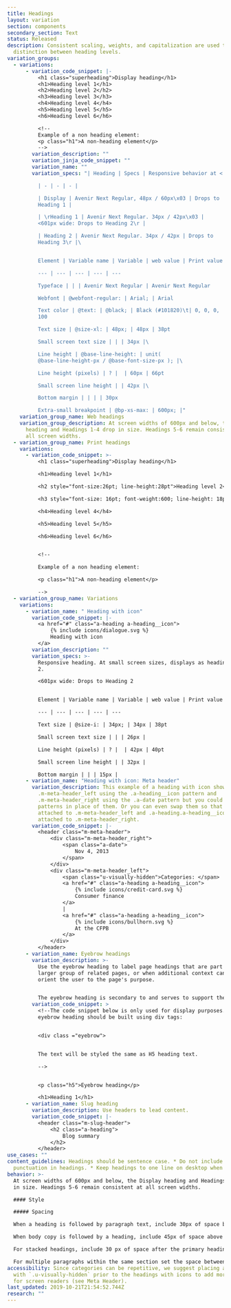 ```yaml
---
title: Headings
layout: variation
section: components
secondary_section: Text
status: Released
description: Consistent scaling, weights, and capitalization are used to create
  distinction between heading levels.
variation_groups:
  - variations:
      - variation_code_snippet: |-
          <h1 class="superheading">Display heading</h1>
          <h1>Heading level 1</h1>
          <h2>Heading level 2</h2>
          <h3>Heading level 3</h3>
          <h4>Heading level 4</h4>
          <h5>Heading level 5</h5>
          <h6>Heading level 6</h6>

          <!--
          Example of a non heading element:
          <p class="h1">A non-heading element</p>
          -->
        variation_description: ""
        variation_jinja_code_snippet: ""
        variation_name: ""
        variation_specs: "| Heading | Specs | Responsive behavior at < 601px |\ 

          | - | - | - |

          | Display | Avenir Next Regular, 48px / 60px\x03 | Drops to
          Heading 1 |

          | \rHeading 1 | Avenir Next Regular. 34px / 42px\x03 |
          <601px wide: Drops to Heading 2\r |

          | Heading 2 | Avenir Next Regular. 34px / 42px | Drops to
          Heading 3\r |\ 


          Element | Variable name | Variable | web value | Print value

          --- | --- | --- | --- | ---

          Typeface | | | Avenir Next Regular | Avenir Next Regular

          Webfont | @webfont-regular: | Arial; | Arial

          Text color | @text: | @black; | Black (#101820)\t| 0, 0, 0,
          100

          Text size | @size-xl: | 48px; | 48px | 38pt

          Small screen text size | | | 34px |\ 

          Line height | @base-line-height: | unit(
          @base-line-height-px / @base-font-size-px ); |\ 

          Line height (pixels) | ? |  | 60px | 66pt

          Small screen line height | | 42px |\ 

          Bottom margin | | | | 30px

          Extra-small breakpoint | @bp-xs-max: | 600px; |"
    variation_group_name: Web headings
    variation_group_description: At screen widths of 600px and below, the Display
      heading and Headings 1-4 drop in size. Headings 5-6 remain consistent at
      all screen widths.
  - variation_group_name: Print headings
    variations:
      - variation_code_snippet: >-
          <h1 class="superheading">Display heading</h1>

          <h1>Heading level 1</h1>

          <h2 style="font-size:26pt; line-height:28pt">Heading level 2</h2>

          <h3 style="font-size: 16pt; font-weight:600; line-height: 18pt">Heading level 3</h3>

          <h4>Heading level 4</h4>

          <h5>Heading level 5</h5>

          <h6>Heading level 6</h6>


          <!--

          Example of a non heading element:

          <p class="h1">A non-heading element</p>

          -->
  - variation_group_name: Variations
    variations:
      - variation_name: " Heading with icon"
        variation_code_snippet: |-
          <a href="#" class="a-heading a-heading__icon">
              {% include icons/dialogue.svg %}
              Heading with icon
          </a>
        variation_description: ""
        variation_specs: >-
          Responsive heading. At small screen sizes, displays as heading level
          2.

          <601px wide: Drops to Heading 2


          Element | Variable name | Variable | web value | Print value

          --- | --- | --- | --- | ---

          Text size | @size-i: | 34px; | 34px | 38pt

          Small screen text size | | | 26px |

          Line height (pixels) | ? |  | 42px | 40pt

          Small screen line height | | 32px |

          Bottom margin | | | 15px |
      - variation_name: "Heading with icon: Meta header"
        variation_description: This example of a heading with icon shows
          .m-meta-header_left using the .a-heading__icon pattern and
          .m-meta-header_right using the .a-date pattern but you could use other
          patterns in place of them. Or you can even swap them so that date is
          attached to .m-meta-header_left and .a-heading.a-heading__icon is
          attached to .m-meta-header_right.
        variation_code_snippet: |-
          <header class="m-meta-header">
              <div class="m-meta-header_right">
                  <span class="a-date">
                      Nov 4, 2013
                  </span>
              </div>
              <div class="m-meta-header_left">
                  <span class="u-visually-hidden">Categories: </span>
                  <a href="#" class="a-heading a-heading__icon">
                      {% include icons/credit-card.svg %}
                      Consumer finance
                  </a>
                  |
                  <a href="#" class="a-heading a-heading__icon">
                      {% include icons/bullhorn.svg %}
                      At the CFPB
                  </a>
              </div>
          </header>
      - variation_name: Eyebrow headings
        variation_description: >-
          Use the eyebrow heading to label page headings that are part of a
          larger group of related pages, or when additional context can help
          orient the user to the page's purpose.


          The eyebrow heading is secondary to and serves to support the main page heading. So it should be concise and shorter than the main page heading.
        variation_code_snippet: >
          <!--The code snippet below is only used for display purposes. The
          eyebrow heading should be built using div tags:


          <div class ="eyebrow">


          The text will be styled the same as H5 heading text.

          -->


          <p class="h5">Eyebrow heading</p>

          <h1>Heading 1</h1>
      - variation_name: Slug heading
        variation_description: Use headers to lead content.
        variation_code_snippet: |-
          <header class="m-slug-header">
              <h2 class="a-heading">
                  Blog summary
              </h2>
          </header>
use_cases: ""
content_guidelines: Headings should be sentence case. * Do not include
  punctuation in headings. * Keep headings to one line on desktop when possible.
behavior: >-
  At screen widths of 600px and below, the Display heading and Headings 1-4 drop
  in size. Headings 5-6 remain consistent at all screen widths.

  #### Style

  ##### Spacing

  When a heading is followed by paragraph text, include 30px of space below Display and 15px below Headings 1–6.

  When body copy is followed by a heading, include 45px of space above Heading 2 and 30px above Headings 3–6.

  For stacked headings, include 30 px of space after the primary heading.

  For multiple paragraphs within the same section set the space between paragraphs to 15px."
accessibility: Since categories can be repetitive, we suggest placing a label
  with `.u-visually-hidden` prior to the headings with icons to add more context
  for screen readers (see Meta Header).
last_updated: 2019-10-21T21:54:52.744Z
research: ""
---
```


